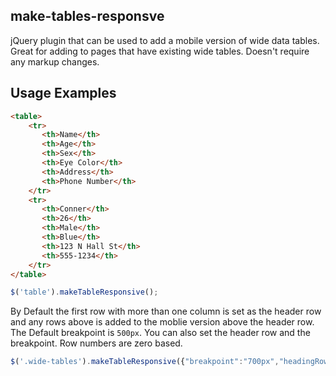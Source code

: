 ## make-tables-responsve
jQuery plugin that can be used to add a mobile version of wide data tables. Great for adding to pages that have existing wide tables.
Doesn't require any markup changes. 
## Usage Examples
```html
<table>
    <tr>
       <th>Name</th>
       <th>Age</th>
       <th>Sex</th>
       <th>Eye Color</th>
       <th>Address</th>
       <th>Phone Number</th>
    </tr>
    <tr>
       <th>Conner</th>
       <th>26</th>
       <th>Male</th>
       <th>Blue</th>
       <th>123 N Hall St</th>
       <th>555-1234</th>
    </tr>
</table>
```
```Javascript
$('table').makeTableResponsive();
```
By Default the first row with more than one column is set as the header row and any rows above is added to the moblie version above
the header row. The Default breakpoint is `500px`. You can also set the header row and the breakpoint. Row numbers are zero based.
```Javascript
$('.wide-tables').makeTableResponsive({"breakpoint":"700px","headingRow":1});
```
